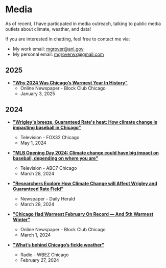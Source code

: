 # Media

As of recent, I have particpated in media outreach, talking to public media outlets about climate, weather, and data!

If you are interested in chatting, feel free to contact me via:
- My work email: mgrover@anl.gov
- My personal email: mgroverwx@gmail.com

## 2025
- [**"Why 2024 Was Chicago’s Warmest Year In History"**](https://blockclubchicago.org/2025/01/03/why-2024-was-chicagos-warmest-year-in-history/)
    - Online Newspaper - Block Club Chicago
    - January 3, 2025

## 2024

- [**"Wrigley's breeze, Guaranteed Rate's heat: How climate change is impacting baseball in Chicago"**](https://www.fox32chicago.com/news/wrigley-field-guaranteed-rate-climate-change-chicago-baseball)
    - Television - FOX32 Chicago
    - May 1, 2024

- [**"MLB Opening Day 2024: Climate change could have big impact on baseball, depending on where you are"**](https://abc7chicago.com/argonne-national-lab-opening-day-2024-chicago-baseball-climate-change/14584735/)
    - Television - ABC7 Chicago
    - March 28, 2024

- [**"Researchers Explore How Climate Change will Affect Wrigley and Guaranteed Rate Field"**](https://www.dailyherald.com/20240328/news/researchers-explore-how-climate-change-will-affect-wrigley-guaranteed-rate/)
    - Newspaper - Daily Herald
    - March 28, 2024

- [**"Chicago Had Warmest February On Record — And 5th Warmest Winter"**](https://blockclubchicago.org/2024/03/01/chicago-had-warmest-february-on-record-and-5th-warmest-meteorological-winter/)
    - Online Newspaper - Block Club Chicago
    - March 1, 2024

- [**"What’s behind Chicago’s fickle weather"**](https://www.wbez.org/stories/whats-behind-chicagos-fickle-weather/e5681750-07cb-4215-9291-7b26cb922304)
    - Radio - WBEZ Chicago
    - February 27, 2024
